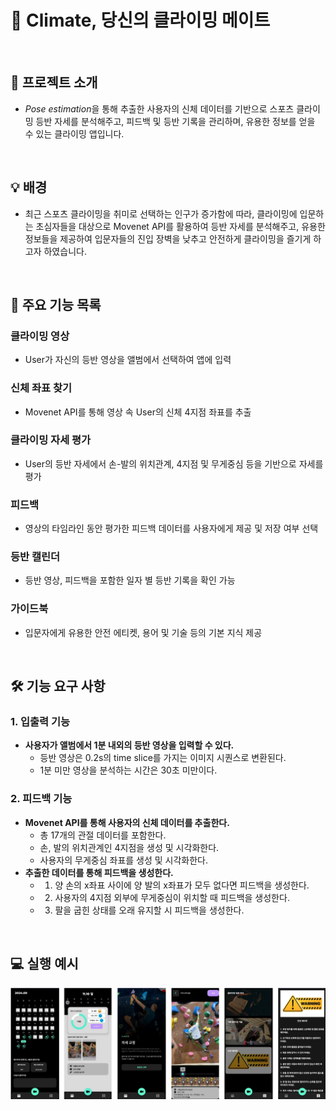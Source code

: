 # 🚀 Climate, 당신의 클라이밍 메이트

<br>

## 📌 프로젝트 소개
* <i>Pose estimation</i>을 통해 추출한 사용자의 신체 데이터를 기반으로 스포츠 클라이밍 등반 자세를 분석해주고, 피드백 및 등반 기록을 관리하며, 유용한 정보를 얻을 수 있는 클라이밍 앱입니다.

<br>

## 💡 배경
* 최근 스포츠 클라이밍을 취미로 선택하는 인구가 증가함에 따라, 클라이밍에 입문하는 초심자들을 대상으로 Movenet API를 활용하여 등반 자세를 분석해주고, 유용한 정보들을 제공하여 입문자들의 진입 장벽을 낮추고 안전하게 클라이밍을 즐기게 하고자 하였습니다.

<br>

## 📝 주요 기능 목록

### 클라이밍 영상
* User가 자신의 등반 영상을 앨범에서 선택하여 앱에 입력

### 신체 좌표 찾기
* Movenet API를 통해 영상 속 User의 신체 4지점 좌표를 추출 

### 클라이밍 자세 평가
* User의 등반 자세에서 손-발의 위치관계, 4지점 및 무게중심 등을 기반으로 자세를 평가

### 피드백
* 영상의 타임라인 동안 평가한 피드백 데이터를 사용자에게 제공 및 저장 여부 선택

### 등반 캘린더
* 등반 영상, 피드백을 포함한 일자 별 등반 기록을 확인 가능

### 가이드북
* 입문자에게 유용한 안전 에티켓, 용어 및 기술 등의 기본 지식 제공

<br>

## 🛠️ 기능 요구 사항

### 1. 입출력 기능
- **사용자가 앨범에서 1분 내외의 등반 영상을 입력할 수 있다.**
  - 등반 영상은 0.2s의 time slice를 가지는 이미지 시퀀스로 변환된다.
  - 1분 미만 영상을 분석하는 시간은 30초 미만이다.

### 2. 피드백 기능
- **Movenet API를 통해 사용자의 신체 데이터를 추출한다.**
  - 총 17개의 관절 데이터를 포함한다.
  - 손, 발의 위치관계인 4지점을 생성 및 시각화한다.
  - 사용자의 무게중심 좌표를 생성 및 시각화한다.
- **추출한 데이터를 통해 피드백을 생성한다.**
  - 1. 양 손의 x좌표 사이에 양 발의 x좌표가 모두 없다면 피드백을 생성한다. 
  - 2. 사용자의 4지점 외부에 무게중심이 위치할 때 피드백을 생성한다.
  - 3. 팔을 굽힌 상태를 오래 유지할 시 피드백을 생성한다.

<br>

## 💻 실행 예시
<img src="app/src/main/res/drawable/appImages.png" width="800">
